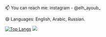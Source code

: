 📫 You can reach me: instagram - @elh_ayoub_


😄 Languages: English, Arabic, Russian.


[![Top Langs](https://github-readme-stats.vercel.app/api/top-langs/?username=Elh-Ayoub&langs_count=8&layout=compact)](https://github.com/Elh-Ayoub)
<img src="https://github-readme-stats.vercel.app/api?username=Elh-Ayoub&&show_icons=true&title_color=00A4CCFF&icon_color=00A4CCFF&text_color=ADEFD1FF&bg_color=00203FFF">
